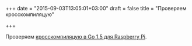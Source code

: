 +++
date = "2015-09-03T13:05:01+03:00"
draft = false
title = "Проверяем кросскомпиляцую"

+++

<p>Проверяем <a href="http://labs.yulrizka.com/en/2015/08/testing-go-1-dot-5-cross-compilation.html#.VeVrWiftlBc">кросскомпиляцую в Go 1.5 для Raspberry Pi</a>.</p>

